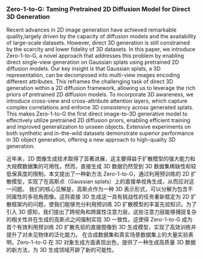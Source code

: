 ### Zero-1-to-G: Taming Pretrained 2D Diffusion Model for Direct 3D Generation

Recent advances in 2D image generation have achieved remarkable quality,largely driven by the capacity of diffusion models and the availability of large-scale datasets. However, direct 3D generation is still constrained by the scarcity and lower fidelity of 3D datasets. In this paper, we introduce Zero-1-to-G, a novel approach that addresses this problem by enabling direct single-view generation on Gaussian splats using pretrained 2D diffusion models. Our key insight is that Gaussian splats, a 3D representation, can be decomposed into multi-view images encoding different attributes. This reframes the challenging task of direct 3D generation within a 2D diffusion framework, allowing us to leverage the rich priors of pretrained 2D diffusion models. To incorporate 3D awareness, we introduce cross-view and cross-attribute attention layers, which capture complex correlations and enforce 3D consistency across generated splats. This makes Zero-1-to-G the first direct image-to-3D generative model to effectively utilize pretrained 2D diffusion priors, enabling efficient training and improved generalization to unseen objects. Extensive experiments on both synthetic and in-the-wild datasets demonstrate superior performance in 3D object generation, offering a new approach to high-quality 3D generation.

近年来，2D 图像生成技术取得了显著进展，这主要得益于扩散模型的强大能力和大规模数据集的可用性。然而，直接生成 3D 数据仍然受到 3D 数据集稀缺性和较低保真度的限制。本文提出了一种新方法 Zero-1-to-G，通过利用预训练的 2D 扩散模型，实现了在高斯点（Gaussian splats）上的直接单视角生成，从而应对这一问题。
我们的核心见解是，高斯点作为一种 3D 表示形式，可以分解为包含不同属性的多视角图像。这将直接 3D 生成这一具有挑战性的任务重新框定为 2D 扩散框架内的问题，使我们能够充分利用预训练 2D 扩散模型的丰富先验知识。为了引入 3D 感知，我们提出了跨视角和跨属性注意力层，这些注意力层能够捕捉复杂的相关性并在生成的高斯点之间强制实现 3D 一致性。这使得 Zero-1-to-G 成为首个有效利用预训练 2D 扩散先验的直接图像到 3D 生成模型，实现了高效训练并提升了对未见物体的泛化能力。
在合成数据集和真实场景数据集上的大量实验表明，Zero-1-to-G 在 3D 对象生成方面表现出色，提供了一种生成高质量 3D 数据的新方法，为 3D 生成领域开辟了新的可能性。
